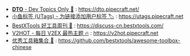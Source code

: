 - [**DTO** - Dev Topics Only 🦞](https://dto.pipecraft.net/) : https://dto.pipecraft.net/
- [小鱼标签 (UTags) - 为链接添加用户标签 🏷️](https://utags.pipecraft.net/) : https://utags.pipecraft.net
- [BestXTools 好工具周刊 🔧](https://discuss-cn.bestxtools.com/) : https://discuss-cn.bestxtools.com/
- [V2HOT - 每日 V2EX 最热主题 🔥](https://v2hot.pipecraft.net/) : https://v2hot.pipecraft.net
- [优秀工具箱集合 🧰](https://awesome-toolbox-chinese.bestxtools.com/) : https://github.com/bestxtools/awesome-toolbox-chinese
<!-- 
- [聚客盒(Jukebox 📻)](https://jukebox.pipecraft.net/) : https://jukebox.pipecraft.net
- [纵横网址导航 🧭](https://zh.pipecraft.net/) : https://zh.pipecraft.net
- [web-cache - 网页快照查看工具](https://web-cache.pipecraft.net/) : https://web-cache.pipecraft.net
- [抛砖问答/P站问答](https://pzwd.net/) : https://pzwd.net
- [Pipecraft](https://www.pipecraft.net/) : https://www.pipecraft.net
- [ST2ST](https://st2st.com/) : https://st2st.com
-->
